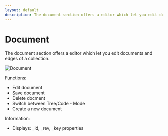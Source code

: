 ```yaml
---
layout: default
description: The document section offers a editor which let you edit documents and edges of a collection
---
```

Document
========

The document section offers a editor which let you edit documents and edges of a collection.

![Document](images/documentView.png)

Functions:

 - Edit document 
 - Save document
 - Delete docment
 - Switch between Tree/Code - Mode
 - Create a new document

Information:

 - Displays: _id, _rev, _key properties
